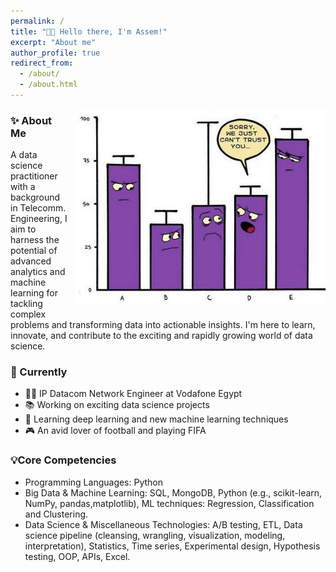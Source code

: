 ```yaml
---
permalink: /
title: "👋🏼 Hello there, I'm Assem!"
excerpt: "About me"
author_profile: true
redirect_from: 
  - /about/
  - /about.html
---
```


<div style="float: right; margin: 0px 0px 10px 10px;">
  <img src="/images/pot_img.jpg" alt="Illustration of combining vision and language modalities" width="400px">
</div>

### ✨ About Me
A data science practitioner with a background in Telecomm. Engineering, I aim to harness the potential of advanced analytics and machine learning for tackling complex problems and transforming data into actionable insights. I'm here to learn, innovate, and contribute to the exciting and rapidly growing world of data science.

### 📌 Currently
- 👨‍💻 IP Datacom Network Engineer at Vodafone Egypt
- 📚 Working on exciting data science projects
- 🤖 Learning deep learning and new machine learning techniques
- 🎮 An avid lover of football and playing FIFA


### 💡Core Competencies
- Programming Languages: Python
- Big Data & Machine Learning: SQL, MongoDB, Python (e.g., scikit-learn, NumPy, pandas,matplotlib),
ML techniques: Regression, Classification and Clustering.
- Data Science & Miscellaneous Technologies: A/B testing, ETL, Data science pipeline (cleansing, wrangling, visualization, 
modeling, interpretation), Statistics, Time series, Experimental design, Hypothesis testing, OOP, APIs, Excel.
